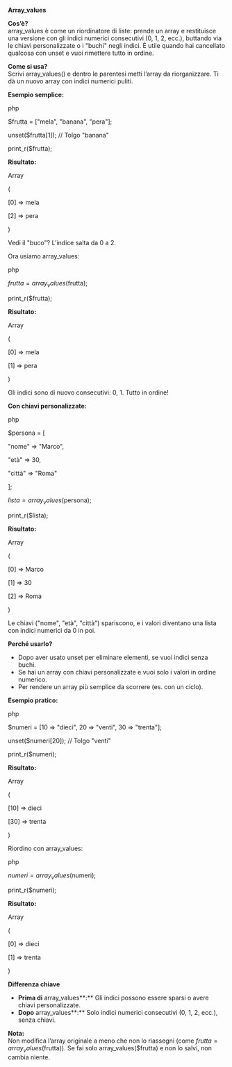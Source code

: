 **Array_values**

**Cos’è?**  
array_values è come un riordinatore di liste: prende un array e restituisce una versione con gli indici numerici consecutivi (0, 1, 2, ecc.), buttando via le chiavi personalizzate o i "buchi" negli indici. È utile quando hai cancellato qualcosa con unset e vuoi rimettere tutto in ordine.

**Come si usa?**  
Scrivi array_values() e dentro le parentesi metti l’array da riorganizzare. Ti dà un nuovo array con indici numerici puliti.

**Esempio semplice:**

php

$frutta = \["mela", "banana", "pera"\];

unset($frutta\[1\]); // Tolgo "banana"

print_r($frutta);

**Risultato:**

Array

(

\[0\] => mela

\[2\] => pera

)

Vedi il "buco"? L’indice salta da 0 a 2.

Ora usiamo array_values:

php

$frutta = array_values($frutta);

print_r($frutta);

**Risultato:**

Array

(

\[0\] => mela

\[1\] => pera

)

Gli indici sono di nuovo consecutivi: 0, 1. Tutto in ordine!

**Con chiavi personalizzate:**

php

$persona = \[

"nome" => "Marco",

"età" => 30,

"città" => "Roma"

\];

$lista = array_values($persona);

print_r($lista);

**Risultato:**

Array

(

\[0\] => Marco

\[1\] => 30

\[2\] => Roma

)

Le chiavi ("nome", "età", "città") spariscono, e i valori diventano una lista con indici numerici da 0 in poi.

**Perché usarlo?**

- Dopo aver usato unset per eliminare elementi, se vuoi indici senza buchi.
- Se hai un array con chiavi personalizzate e vuoi solo i valori in ordine numerico.
- Per rendere un array più semplice da scorrere (es. con un ciclo).

**Esempio pratico:**

php

$numeri = \[10 => "dieci", 20 => "venti", 30 => "trenta"\];

unset($numeri\[20\]); // Tolgo "venti"

print_r($numeri);

**Risultato:**

Array

(

\[10\] => dieci

\[30\] => trenta

)

Riordino con array_values:

php

$numeri = array_values($numeri);

print_r($numeri);

**Risultato:**

Array

(

\[0\] => dieci

\[1\] => trenta

)

**Differenza chiave**

- **Prima di** array_values**:** Gli indici possono essere sparsi o avere chiavi personalizzate.
- **Dopo** array_values**:** Solo indici numerici consecutivi (0, 1, 2, ecc.), senza chiavi.

**Nota:**  
Non modifica l’array originale a meno che non lo riassegni (come $frutta = array_values($frutta)). Se fai solo array_values($frutta) e non lo salvi, non cambia niente.
